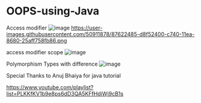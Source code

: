 # OOPS-using-Java

Access modifier
![image](https://user-images.githubusercontent.com/50911878/89090987-063e0500-d3c4-11ea-81d7-764de76566d7.png)
https://user-images.githubusercontent.com/50911878/87622485-d8f52400-c740-11ea-8680-25aff758fb86.png

access modifier scope
![image](https://user-images.githubusercontent.com/50911878/87623139-566d6400-c742-11ea-8dc4-f50533116c01.png)

Polymorphism Types with difference
![image](https://user-images.githubusercontent.com/50911878/89005849-1520ab00-d323-11ea-87d2-0b06efa58550.png)



Special Thanks to Anuj Bhaiya for java tutorial

https://www.youtube.com/playlist?list=PLKKfKV1b9e8ps6dD3QA5KFfHdiWj9cB1s
